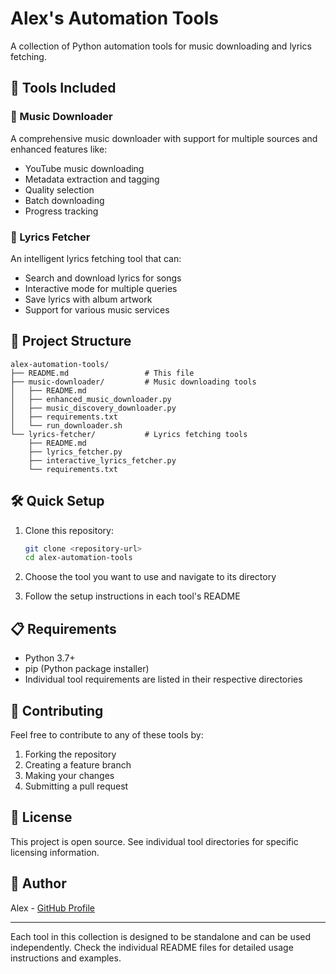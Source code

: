 # Alex's Automation Tools

A collection of Python automation tools for music downloading and lyrics fetching.

## 🚀 Tools Included

### 🎵 Music Downloader
A comprehensive music downloader with support for multiple sources and enhanced features like:
- YouTube music downloading
- Metadata extraction and tagging
- Quality selection
- Batch downloading
- Progress tracking

### 📝 Lyrics Fetcher
An intelligent lyrics fetching tool that can:
- Search and download lyrics for songs
- Interactive mode for multiple queries
- Save lyrics with album artwork
- Support for various music services

## 📁 Project Structure

```
alex-automation-tools/
├── README.md                 # This file
├── music-downloader/         # Music downloading tools
│   ├── README.md
│   ├── enhanced_music_downloader.py
│   ├── music_discovery_downloader.py
│   ├── requirements.txt
│   └── run_downloader.sh
└── lyrics-fetcher/           # Lyrics fetching tools
    ├── README.md
    ├── lyrics_fetcher.py
    ├── interactive_lyrics_fetcher.py
    └── requirements.txt
```

## 🛠️ Quick Setup

1. Clone this repository:
   ```bash
   git clone <repository-url>
   cd alex-automation-tools
   ```

2. Choose the tool you want to use and navigate to its directory
3. Follow the setup instructions in each tool's README

## 📋 Requirements

- Python 3.7+
- pip (Python package installer)
- Individual tool requirements are listed in their respective directories

## 🤝 Contributing

Feel free to contribute to any of these tools by:
1. Forking the repository
2. Creating a feature branch
3. Making your changes
4. Submitting a pull request

## 📄 License

This project is open source. See individual tool directories for specific licensing information.

## 👤 Author

Alex - [GitHub Profile](https://github.com/yourusername)

---

Each tool in this collection is designed to be standalone and can be used independently. Check the individual README files for detailed usage instructions and examples.
